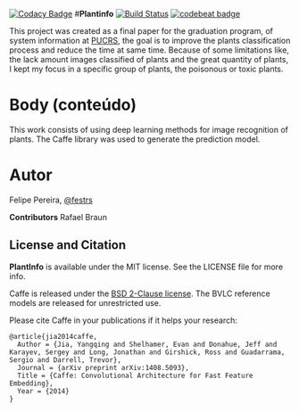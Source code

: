 [![Codacy Badge](https://api.codacy.com/project/badge/Grade/6a7747bff134456cbbc83723fdfdd586)](https://www.codacy.com/app/festrs/Plantinfo?utm_source=github.com&utm_medium=referral&utm_content=festrs/Plantinfo&utm_campaign=badger)
#**Plantinfo** [![Build Status](https://travis-ci.org/festrs/Plantinfo.svg?branch=master)](https://travis-ci.org/festrs/Plantinfo) [![codebeat badge](https://codebeat.co/badges/f4239007-937f-44b7-942f-4e5eaf8c8619)](https://codebeat.co/projects/github-com-festrs-plantinfo)

This project was created as a final paper for the graduation program, of system information at [PUCRS](http://www.pucrs.br/), the goal is to improve the plants classification process and reduce the time at same time. Because of some limitations like, the lack amount images classified of plants and the great quantity of plants, I kept my focus in a specific group of plants, the poisonous or toxic plants.

# Body (conteúdo)

This work consists of using deep learning methods for image recognition of plants. The Caffe library was used to generate the prediction model.

# Autor

Felipe Pereira, [@festrs](festrs.github.io)

**Contributors** Rafael Braun

## License and Citation

**PlantInfo** is available under the MIT license. See the LICENSE file for more info.

Caffe is released under the [BSD 2-Clause license](https://github.com/BVLC/caffe/blob/master/LICENSE).
The BVLC reference models are released for unrestricted use.

Please cite Caffe in your publications if it helps your research:

    @article{jia2014caffe,
      Author = {Jia, Yangqing and Shelhamer, Evan and Donahue, Jeff and Karayev, Sergey and Long, Jonathan and Girshick, Ross and Guadarrama, Sergio and Darrell, Trevor},
      Journal = {arXiv preprint arXiv:1408.5093},
      Title = {Caffe: Convolutional Architecture for Fast Feature Embedding},
      Year = {2014}
    }